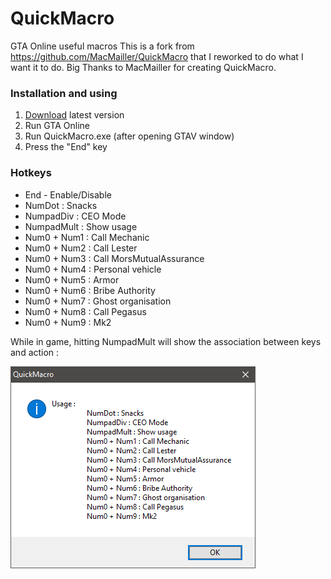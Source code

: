 # QuickMacro
GTA Online useful macros
This is a fork from https://github.com/MacMailler/QuickMacro that I reworked to do what I want it to do. Big Thanks to MacMailler for  creating QuickMacro. 

### Installation and using
1. [Download](https://github.com/Liscum/QuickMacro/raw/master/QuickMacro.exe) latest version
2. Run GTA Online
3. Run QuickMacro.exe (after opening GTAV window)
4. Press the "End" key

### Hotkeys
+ End - Enable/Disable
+ NumDot : Snacks
+ NumpadDiv : CEO Mode
+ NumpadMult : Show usage
+ Num0 + Num1 : Call Mechanic
+ Num0 + Num2 : Call Lester
+ Num0 + Num3 : Call MorsMutualAssurance
+ Num0 + Num4 : Personal vehicle
+ Num0 + Num5 : Armor
+ Num0 + Num6 : Bribe Authority
+ Num0 + Num7 : Ghost organisation
+ Num0 + Num8 : Call Pegasus
+ Num0 + Num9 : Mk2


While in game, hitting NumpadMult will show the association between keys and action : 

![Alt text](usage.png?raw=true "Title")
